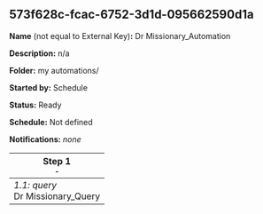 ## 573f628c-fcac-6752-3d1d-095662590d1a

**Name** (not equal to External Key)**:** Dr Missionary_Automation

**Description:** n/a

**Folder:** my automations/

**Started by:** Schedule

**Status:** Ready

**Schedule:** Not defined

**Notifications:** _none_


| Step 1<br>_<small>-</small>_ |
| --- |
| _1.1: query_<br>Dr Missionary_Query |
